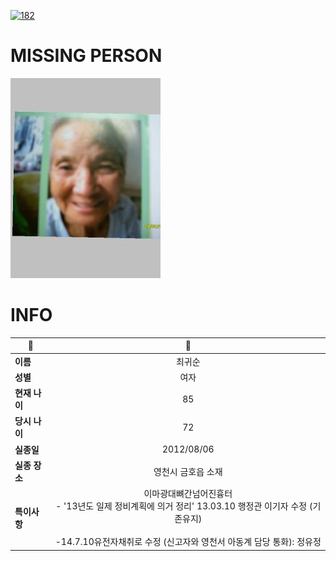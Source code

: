 [![182](https://img.shields.io/badge/%EC%8B%A4%EC%A2%85%EC%8B%A0%EA%B3%A0%EB%8A%94%20%EA%B5%AD%EB%B2%88%EC%97%86%EC%9D%B4-182-blue)](http://safe182.go.kr/index.do)

# MISSING PERSON

<img src="./missing_person.jpg">

# INFO

|🔑|💎|
|--|:--:|
|**이름**|최귀순|
|**성별**|여자|
|**현재 나이**|85|
|**당시 나이**|72|
|**실종일**|2012/08/06|
|**실종 장소**|영천시 금호읍 소재 |
|**특이사항**|이마광대뼈간넘어진흉터</br>- '13년도 일제 정비계획에 의거 정리' 13.03.10 행정관 이기자 수정 (기존유지)</br></br>-14.7.10유전자채취로 수정 (신고자와 영천서 아동계 담당 통화): 정유정|
